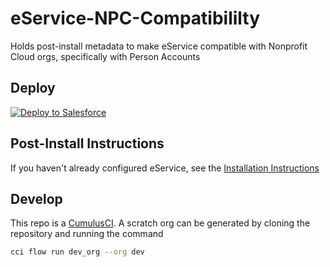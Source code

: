 # eService-NPC-Compatibililty
Holds post-install metadata to make eService compatible with Nonprofit Cloud orgs, specifically with Person Accounts

## Deploy

<a href="https://githubsfdeploy.herokuapp.com?owner=Enclude-Components&repo=eService-NPC-Compatibililty&ref=main">
  <img alt="Deploy to Salesforce"
       src="https://raw.githubusercontent.com/afawcett/githubsfdeploy/master/deploy.png">
</a>

## Post-Install Instructions
If you haven't already configured eService, see the [Installation Instructions](https://github.com/EncludeLtd/eCASSV2.5/blob/main/docs/installation_instructions.md)

## Develop
This repo is a [CumulusCI](https://cumulusci.readthedocs.io/en/latest/). A scratch org can be generated by cloning the repository and running the command
```bash
cci flow run dev_org --org dev
```